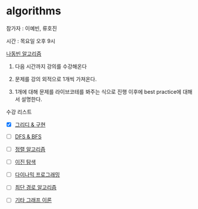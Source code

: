 # algorithms

참가자 : 이예빈, 류호진

시간 : 목요일 오후 9시


[나동빈 알고리즘](https://www.youtube.com/watch?v=2zjoKjt97vQ&list=PLRx0vPvlEmdAghTr5mXQxGpHjWqSz0dgC&index=2)

1. 다음 시간까지 강의를 수강해온다

2. 문제를 강의 외적으로 1개씩 가져온다.

3. 1개에 대해 문제를 라이브코테를 봐주는 식으로 진행 이후에 best practice에 대해서 설명한다.

수강 리스트

- [x] [그리디 & 구현](https://www.youtube.com/watch?v=7C9RgOcvkvo&list=PLRx0vPvlEmdAghTr5mXQxGpHjWqSz0dgC&index=3)

- [ ] [DFS & BFS](https://www.youtube.com/watch?v=7C9RgOcvkvo&list=PLRx0vPvlEmdAghTr5mXQxGpHjWqSz0dgC&index=4)

- [ ] [정렬 알고리즘](https://www.youtube.com/watch?v=7C9RgOcvkvo&list=PLRx0vPvlEmdAghTr5mXQxGpHjWqSz0dgC&index=5)

- [ ] [이진 탐색](https://www.youtube.com/watch?v=7C9RgOcvkvo&list=PLRx0vPvlEmdAghTr5mXQxGpHjWqSz0dgC&index=6)

- [ ] [다이나믹 프로그래밍](https://www.youtube.com/watch?v=7C9RgOcvkvo&list=PLRx0vPvlEmdAghTr5mXQxGpHjWqSz0dgC&index=7)

- [ ] [최단 경로 알고리즘](https://www.youtube.com/watch?v=7C9RgOcvkvo&list=PLRx0vPvlEmdAghTr5mXQxGpHjWqSz0dgC&index=8)

- [ ] [기타 그래프 이론](https://www.youtube.com/watch?v=7C9RgOcvkvo&list=PLRx0vPvlEmdAghTr5mXQxGpHjWqSz0dgC&index=10)
